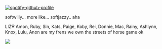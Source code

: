 [![spotify-github-profile](https://spotify-github-profile.kittinanx.com/api/view?uid=wjdes5kajmt1gqhbzctuzbgid&cover_image=true&theme=natemoo-re&show_offline=false&background_color=121212&interchange=true&bar_color=53b14f&bar_color_cover=false)](https://github.com/kittinan/spotify-github-profile) 

softwilly... more like... softjazzy.. aha

LIZ💗 Amon, Ruby, Sin, Kats, Paige, Koby, Rei, Donnie, Mac, Rainy, Ashlynn, Knox, Lulu, Anon are my frens we own the streets of horse game ok

![](https://s1.aigei.com/src/img/gif/65/65e1f2f8e2d844708f8cff65566e267c.gif?imageMogr2/auto-orient/thumbnail/!282x282r/gravity/Center/crop/282x282/quality/85/%7CimageView2/2/w/282&e=2051020800&token=P7S2Xpzfz11vAkASLTkfHN7Fw-oOZBecqeJaxypL:NJ-kpmVUuw9hlHsxZGtZnclBBzw=)




